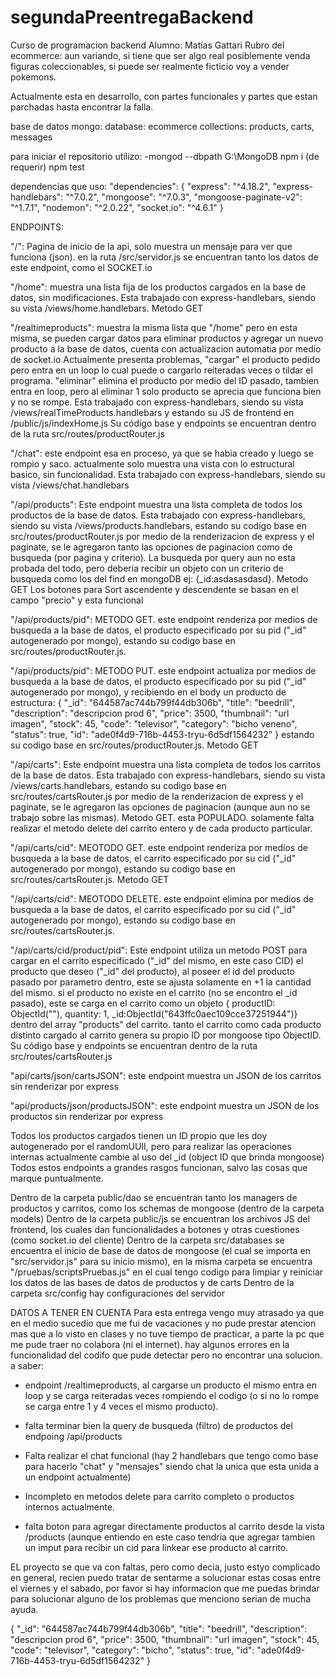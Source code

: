 # segundaPreentregaBackend

Curso de programacion backend
Alumno: Matías Gattari
Rubro del ecommerce: aun variando, si tiene que ser algo real posiblemente venda figuras coleccionables, si puede ser realmente ficticio voy a vender pokemons.

Actualmente esta en desarrollo, con partes funcionales y partes que estan parchadas hasta encontrar la falla.

base de datos mongo:
database: ecommerce
collections: products, carts, messages

para iniciar el repositorio utilizo:
-mongod --dbpath G:\MongoDB
npm i (de requerir)
npm test

dependencias que uso:
"dependencies": {
    "express": "^4.18.2",
    "express-handlebars": "^7.0.2",
    "mongoose": "^7.0.3",
    "mongoose-paginate-v2": "^1.7.1",
    "nodemon": "^2.0.22",
    "socket.io": "^4.6.1"
  }

ENDPOINTS:

"/": Pagina de inicio de la api, solo muestra un mensaje para ver que funciona (json). en la ruta /src/servidor.js se encuentran tanto los datos de este endpoint, como el SOCKET.io 

"/home": muestra una lista fija de los productos cargados en la base de datos, sin modificaciones. Esta trabajado con express-handlebars, siendo su vista /views/home.handlebars. Metodo GET

"/realtimeproducts": muestra la misma lista que "/home" pero en esta misma, se pueden cargar datos para eliminar productos y agregar un nuevo producto a la base de datos, cuenta con actualizacion automatia por medio de socket.io
Actualmente presenta problemas, "cargar" el producto pedido pero entra en un loop lo cual puede o cargarlo reiteradas veces o tildar el programa.
"eliminar" elimina el producto por medio del ID pasado, tambien entra en loop, pero al eliminar 1 solo producto se aprecia que funciona bien y no se rompe. 
Esta trabajado con express-handlebars, siendo su vista /views/realTimeProducts.handlebars  y estando su JS de frontend en /public/js/indexHome.js
Su código base y endpoints se encuentran dentro de la ruta src/routes/productRouter.js

"/chat": este endpoint esa en proceso, ya que se habia creado y luego se rompio y saco. actualmente solo muestra una vista con lo estructural basico, sin funcionalidad. Esta trabajado con express-handlebars, siendo su vista /views/chat.handlebars

"/api/products": Este endpoint muestra una lista completa de todos los productos de la base de datos. Esta trabajado con express-handlebars, siendo su vista /views/products.handlebars, estando su codigo base en src/routes/productRouter.js
por medio de la renderizacion de express y el paginate, se le agregaron tanto las opciones de paginacion como de busqueda (por pagina y criterio). La busqueda por query aun no esta probada del todo, pero deberia recibir un objeto con un criterio de busqueda como los del find en mongoDB ej: {_id:asdasasdasd}. Metodo GET
Los botones para Sort ascendente y descendente se basan en el campo "precio" y esta funcional

"/api/products/pid": METODO GET. este endpoint renderiza por medios de busqueda a la base de datos, el producto especificado por su pid ("_id" autogenerado por mongo), estando su codigo base en src/routes/productRouter.js.

"/api/products/pid": METODO PUT. este endpoint actualiza por medios de busqueda a la base de datos, el producto especificado por su pid ("_id" autogenerado por mongo), y recibiendo en el body un producto de estructura:
{
  "_id": "644587ac744b799f44db306b",
  "title": "beedrill",
  "description": "descripcion prod 6",
  "price": 3500,
  "thumbnail": "url imagen",
  "stock": 45,
  "code": "televisor",
  "category": "bicho veneno",
  "status": true,
  "id": "ade0f4d9-716b-4453-tryu-6d5df1564232"
}
 estando su codigo base en src/routes/productRouter.js. Metodo GET

"/api/carts": Este endpoint muestra una lista completa de todos los carritos de la base de datos. Esta trabajado con express-handlebars, siendo su vista /views/carts.handlebars, estando su codigo base en src/routes/cartsRouter.js
por medio de la renderizacion de express y el paginate, se le agregaron las opciones de paginacion (aunque aun no se trabajo sobre las mismas). Metodo GET. esta POPULADO.
solamente falta realizar el metodo delete del carrito entero y de cada producto particular.

"/api/carts/cid": MEOTODO GET. este endpoint renderiza por medios de busqueda a la base de datos, el carrito especificado por su cid ("_id" autogenerado por mongo), estando su codigo base en src/routes/cartsRouter.js. Metodo GET

"/api/carts/cid": MEOTODO DELETE. este endpoint elimina por medios de busqueda a la base de datos, el carrito especificado por su cid ("_id" autogenerado por mongo), estando su codigo base en src/routes/cartsRouter.js. 

"/api/carts/cid/product/pid": Este endpoint utiliza un metodo POST para cargar en el carrito especificado ("_id" del mismo, en este caso CID) el producto que deseo ("_id" del producto), al poseer el id del producto pasado por parametro dentro, este se ajusta solamente en +1 la cantidad del mismo. si el producto no existe en el carrito (no se encontro el _id pasado), este se carga en el carrito como un objeto { productID: ObjectId(""), quantity: 1, _id:ObjectId("643ffc0aec109cce37251944")} dentro del array "products" del carrito. tanto el carrito como cada producto distinto cargado al carrito genera su propio ID por mongoose tipo ObjectID.
Su código base y endpoints se encuentran dentro de la ruta src/routes/cartsRouter.js

"api/carts/json/cartsJSON": este endpoint muestra un JSON de los carritos sin renderizar por express

"api/products/json/productsJSON": este endpoint muestra un JSON de los productos sin renderizar por express

Todos los productos cargados tienen un ID propio que les doy autogenerado por el randomUUII, pero para realizar las operaciones internas actualmente cambie al uso del _id (object ID que brinda mongoose)
Todos estos endpoints a grandes rasgos funcionan, salvo las cosas que marque puntualmente.

Dentro de la carpeta public/dao se encuentran tanto los managers de productos y carritos, como los schemas de mongoose (dentro de la carpeta models)
Dentro de la carpeta public/js se encuentran los archivos JS del frontend, los cuales dan funcionalidades a botones y otras cuestiones (como socket.io del cliente)
Dentro de la carpeta src/databases se encuentra el inicio de base de datos de mongoose (el cual se importa en "src/servidor.js"  para su inicio mismo), en la misma carpeta se encuentra "/pruebas/scriptsPruebas.js" en el cual tengo codigo para limpiar y reiniciar los datos de las bases de datos de productos y de carts
Dentro de la carpeta src/config hay configuraciones del servidor


DATOS A TENER EN CUENTA 
Para esta entrega vengo muy atrasado ya que en el medio sucedio que me fui de vacaciones y no pude prestar atencion mas que a lo visto en clases y no tuve tiempo de practicar, a parte la pc que me pude traer no colabora (ni el internet). hay algunos errores en la funcionalidad del codifo que pude detectar pero no encontrar una solucion. a saber:
- endpoint /realtimeproducts, al cargarse un producto el mismo entra en loop y se carga reiteradas veces rompiendo el codigo (o si no lo rompe se carga entre 1 y 4 veces el mismo producto).
- falta terminar bien la query de busqueda (filtro) de productos del endpoing /api/products
- Falta realizar el chat funcional (hay 2 handlebars que tengo como base para hacerlo "chat" y "mensajes" siendo chat la unica que esta unida a un endpoint actualmente)

- Incompleto en metodos delete para carrito completo o productos internos actualmente.
- falta boton para agregar directamente productos al carrito desde la vista /products (aunque entiendo en este caso tendria que agregar tambien un imput para recibir un cid para linkear ese producto al carrito.

EL proyecto se que va con faltas, pero como decia, justo estyo complicado en general, recien puedo tratar de sentarme a solucionar estas cosas entre el viernes y el sabado, por favor si hay informacion que me puedas brindar para solucionar alguno de los problemas que menciono serian de mucha ayuda. 




{
  "_id": "644587ac744b799f44db306b",
  "title": "beedrill",
  "description": "descripcion prod 6",
  "price": 3500,
  "thumbnail": "url imagen",
  "stock": 45,
  "code": "televisor",
  "category": "bicho",
  "status": true,
  "id": "ade0f4d9-716b-4453-tryu-6d5df1564232"
}